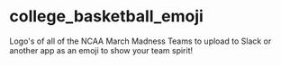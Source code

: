# college_basketball_emoji
Logo's of all of the NCAA March Madness Teams to upload to Slack or another app as an emoji to show your team spirit!
